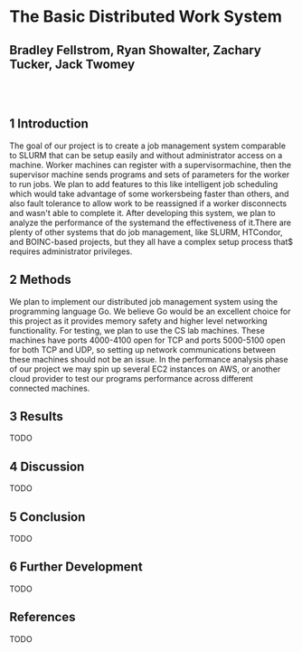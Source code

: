 # The Basic Distributed Work System

## Bradley Fellstrom, Ryan Showalter, Zachary Tucker, Jack Twomey

&nbsp;  
&nbsp;

## **1 Introduction**

The goal of our project is to create a job management system comparable to
SLURM that can be setup easily and without administrator access on a machine.
Worker machines can register with a supervisormachine, then the supervisor
machine sends programs and sets of parameters for the worker to run jobs.
We plan to add features to this like intelligent job scheduling which would
take advantage of some workersbeing faster than others, and also fault
tolerance to allow work to be reassigned if a worker disconnects and wasn't
able to complete it. After developing this system, we plan to analyze the
performance of the systemand the effectiveness of it.There are plenty of
other systems that do job management, like SLURM, HTCondor, and BOINC-based
projects, but they all have a complex setup process that$ requires
administrator privileges.

## **2 Methods**

We plan to implement our distributed job management system using the
programming  language Go. We believe Go would be an excellent choice
for this project as it provides memory safety and higher level networking
functionality. For testing, we plan to use the CS lab machines.
These machines have ports 4000-4100 open for TCP and ports 5000-5100 open for
both TCP and UDP, so setting up network communications between these machines
should not be an issue. In the performance analysis phase of our project we
may spin up several EC2 instances on AWS, or another cloud provider to test
our programs performance across different connected machines.

## **3 Results**

TODO

## **4 Discussion**

TODO

## **5 Conclusion**

TODO

## **6 Further Development**

TODO

## **References**

TODO
